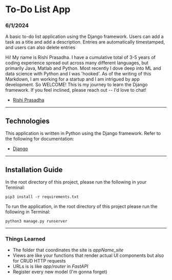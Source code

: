 # To-Do List App
### 6/1/2024

A basic to-do list application using the Django framework. Users can add a task as a title and add a description. Entries are automatically timestamped, and users can also delete entries

Hi! My name is Rishi Prasadha. I have a cumulative total of 3-5 years of coding experience spread out across many different languages, but primarily Java, Matlab and Python. Most recently I dove deep into ML and data science with Python and I was 'hooked'. As of the writing of this Markdown, I am working for a startup and I am intrigued by app development. So WELCOME! This is my journey to learn the Django framework. If you feel inclined, please reach out -- I'd love to chat!

- [Rishi Prasadha](https://www.linkedin.com/in/rishiprasadha/)

---

## Technologies 

This application is written in Python using the Django framework. Refer to the following for documentation:

* [Django](https://www.djangoproject.com/)

---

## Installation Guide

In the root directory of this project, please run the following in your Terminal:

`pip3 install -r requirements.txt`

To run the application, in the root directory of this project please run the following in Terminal: 

`python3 manage.py runserver`


---

### Things Learned

* The folder that coordinates the site is *appName_site*
* Views are like your functions that render actual UI components but also for CRUD HTTP requests
* URLs is is like *app*/*router* in *FastAPI*
* Register every new model (I'm gonna forget)
